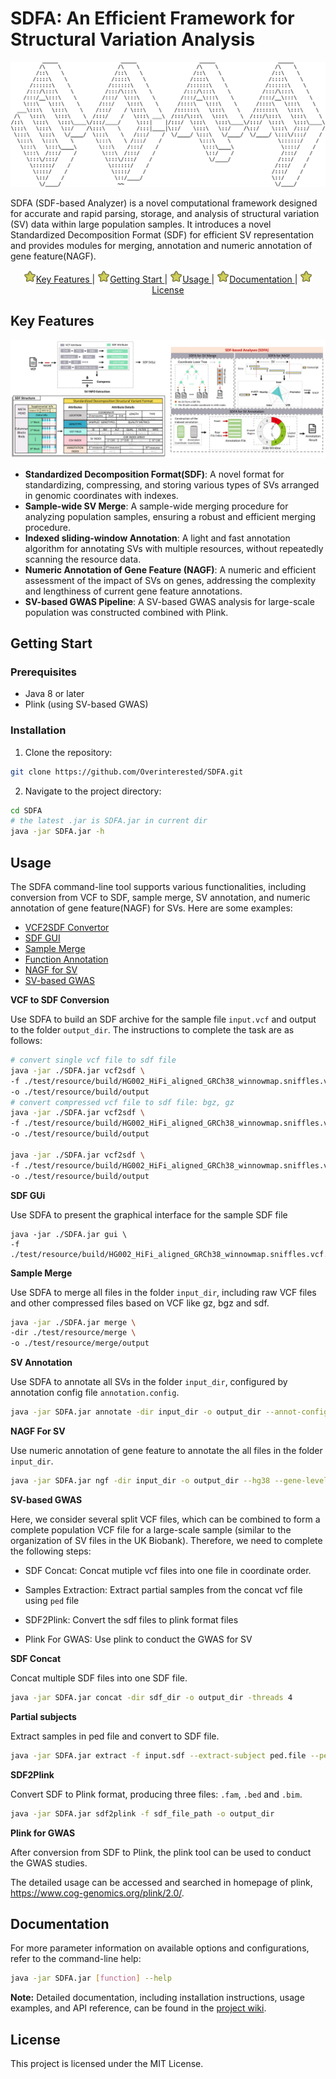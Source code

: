 # SDFA: An Efficient Framework for Structural Variation Analysis



<div align="center"> 
    <img src="assets/logo.png" alt="SDFA Logo" width="800" height="200"> 
</div>

SDFA (SDF-based Analyzer) is a novel computational framework designed for accurate and rapid parsing, storage, and analysis of structural variation (SV) data within large population samples. It introduces a novel Standardized Decomposition Format (SDF) for efficient SV representation and provides modules for merging, annotation and numeric annotation of gene feature(NAGF).

<p align="center">
    <a href="#key-features">
        <img src="./assets/xingxing.png" width=20 alt="*">Key Features
    </a>
    |
    <a href="#getting-start">
        <img src="./assets/xingxing.png" width=20 alt="*">Getting Start
    </a>
    |
    <a href="#usage">
        <img src="./assets/xingxing.png" width=20 alt="*">Usage
    </a>
    |
    <a href="#documentation">
        <img src="./assets/xingxing.png" width=20 alt="*">Documentation
    </a>
    |
    <a href="#license">
        <img src="./assets/xingxing.png" width=20 alt="*">License
    </a>
</p>

## Key Features

<img src="./assets/github_overview.png" alt="SDFA Framework">

- **Standardized Decomposition Format(SDF)**: A novel format for standardizing, compressing, and storing various types of SVs arranged in genomic coordinates with indexes.
- **Sample-wide SV Merge**: A sample-wide merging procedure for analyzing population samples, ensuring a robust and efficient merging procedure.
- **Indexed sliding-window Annotation**: A light and fast annotation algorithm for annotating SVs with multiple resources, without repeatedly scanning the resource data.
- **Numeric Annotation of Gene Feature (NAGF)**: A numeric and efficient assessment of the impact of SVs on genes, addressing the complexity and lengthiness of current gene feature annotations.
- **SV-based GWAS Pipeline**: A SV-based GWAS analysis for large-scale population was constructed combined with Plink.

## Getting Start

### Prerequisites

- Java 8 or later
- Plink (using SV-based GWAS)

### Installation

1. Clone the repository:

```bash
git clone https://github.com/Overinterested/SDFA.git
```

2. Navigate to the project directory:

```bash
cd SDFA
# the latest .jar is SDFA.jar in current dir
java -jar SDFA.jar -h  
```

## Usage

The SDFA command-line tool supports various functionalities, including conversion from VCF to SDF, sample merge, SV annotation, and numeric annotation of gene feature(NAGF) for SVs. Here are some examples:

- <a href="#vcf2sdf">VCF2SDF Convertor</a>
- <a href="#gui">SDF GUI</a>
- <a href="#merge">Sample Merge</a>
- <a href="#annotation">Function Annotation</a>
- <a href="#nagf">NAGF for SV</a>
- <a href="#sv_gwas">SV-based GWAS</a>

<a name="vcf2sdf"></a>
**VCF to SDF Conversion**

Use SDFA to build an SDF archive for the sample file `input.vcf` and output to the folder `output_dir`. The instructions to complete the task are as follows:

```bash
# convert single vcf file to sdf file
java -jar ./SDFA.jar vcf2sdf \
-f ./test/resource/build/HG002_HiFi_aligned_GRCh38_winnowmap.sniffles.vcf \
-o ./test/resource/build/output
# convert compressed vcf file to sdf file: bgz, gz
java -jar ./SDFA.jar vcf2sdf \
-f ./test/resource/build/HG002_HiFi_aligned_GRCh38_winnowmap.sniffles.vcf.bgz \
-o ./test/resource/build/output

java -jar ./SDFA.jar vcf2sdf \
-f ./test/resource/build/HG002_HiFi_aligned_GRCh38_winnowmap.sniffles.vcf.gz \
-o ./test/resource/build/output

```

<a name="gui"></a>**SDF GUi**

Use SDFA to present the graphical interface for the sample SDF file

```shell
java -jar ./SDFA.jar gui \
-f ./test/resource/build/HG002_HiFi_aligned_GRCh38_winnowmap.sniffles.vcf.sdf
```

<a name="merge"></a>**Sample Merge**

Use SDFA to merge all files in the folder `input_dir`, including raw VCF files and other compressed files based on VCF like gz, bgz and sdf.

```bash
java -jar ./SDFA.jar merge \
-dir ./test/resource/merge \
-o ./test/resource/merge/output
```

<a name="annotation"></a>**SV Annotation**

Use SDFA to annotate all SVs in the folder `input_dir`, configured by annotation config file `annotation.config`.

```bash
java -jar SDFA.jar annotate -dir input_dir -o output_dir --annot-config annotation.config
```

<a name="ngf"></a>**NAGF For SV**

Use numeric annotation of gene feature to annotate the all files in the folder `input_dir`.

```bash
java -jar SDFA.jar ngf -dir input_dir -o output_dir --hg38 --gene-level
```
<a name="sv_gwas"></a>**SV-based GWAS**

Here, we consider several split VCF files, which can be combined to form a complete population VCF file for a large-scale sample (similar to the organization of SV files in the UK Biobank). Therefore, we need to complete the following steps:

- <a name="#concat">SDF Concat</a>: Concat mutiple vcf files into one file in coordinate order.
- <a name="#extract">Samples Extraction</a>: Extract partial samples from the concat vcf file using `ped` file
- <a name="#sdf2plink">SDF2Plink</a>: Convert the sdf files to plink format files

- <a name="#plink">Plink For GWAS</a>: Use plink to conduct the GWAS for SV

<a name="concat"></a>**SDF Concat**

Concat multiple SDF files into one SDF file.

```bash
java -jar SDFA.jar concat -dir sdf_dir -o output_dir -threads 4
```

<a name="extract"></a>**Partial subjects**

Extract samples in ped file and convert to SDF file.

```bash
java -jar SDFA.jar extract -f input.sdf --extract-subject ped.file --ped-file -o output_dir
```

<a name="sdf2plink"></a>**SDF2Plink**

Convert SDF to Plink format, producing three files: `.fam`, `.bed` and `.bim`.

```bash
java -jar SDFA.jar sdf2plink -f sdf_file_path -o output_dir
```
<a name="plink"></a>**Plink for GWAS**

After conversion from SDF to Plink, the plink tool can be used to conduct the GWAS studies.

The detailed usage can be accessed and searched in homepage of plink, https://www.cog-genomics.org/plink/2.0/.

## Documentation

For more parameter information on available options and configurations, refer to the command-line help:

```bash
java -jar SDFA.jar [function] --help
```

**Note:** Detailed documentation, including installation instructions, usage examples, and API reference, can be found in the [project wiki](https://github.com/Overinterested/SDFA/wiki).

## License

This project is licensed under the MIT License.

